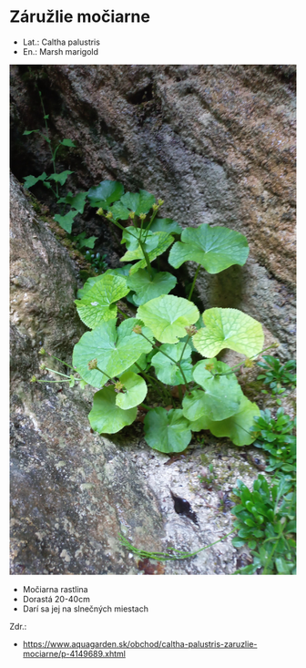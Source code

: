 # Záružlie močiarne
- Lat.: Caltha palustris
- En.: Marsh marigold

!["Záružlie močiarne"](./marsh_marigold.jpg "Záružlie močiarne")

- Močiarna rastlina
- Dorastá 20-40cm
- Darí sa jej na slnečných miestach

Zdr.:
- https://www.aquagarden.sk/obchod/caltha-palustris-zaruzlie-mociarne/p-4149689.xhtml